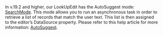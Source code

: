 In v.19.2 and higher, our LookUpEdit has the AutoSuggest mode: [SearchMode](https://docs.devexpress.com/WindowsForms/DevExpress.XtraEditors.Repository.RepositoryItemLookUpEdit.SearchMode). This mode allows you to run an asynchronous task in order to retrieve a list of records that match the user text. This list is then assigned to the editor’s DataSource property. Please refer to this help article for more information: [AutoSuggest](https://docs.devexpress.com/WindowsForms/DevExpress.XtraEditors.LookUpEdit.AutoSuggest).
